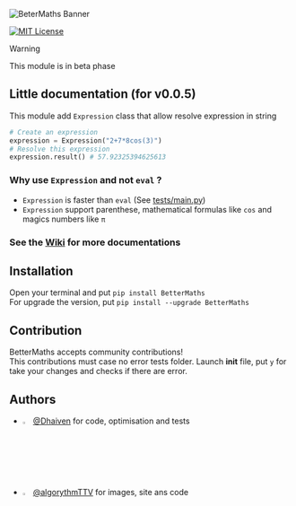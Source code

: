 ![BeterMaths Banner](https://github.com/Dhaiven/BetterMaths/blob/main/images/banner.png)

[![MIT License](https://img.shields.io/badge/License-MIT-yellow.svg)](LICENSE)
> [!WARNING]
> This module is in beta phase


## Little documentation (for v0.0.5)
This module add ```Expression``` class that allow resolve expression in string
```python
# Create an expression
expression = Expression("2+7*8cos(3)")
# Resolve this expression
expression.result() # 57.92325394625613
```

### Why use ```Expression``` and not ```eval``` ?
- ```Expression``` is faster than ```eval``` (See [tests/main.py](https://github.com/Dhaiven/BetterMaths/blob/main/tests/main.py))
- ```Expression``` support parenthese, mathematical formulas like ```cos``` and magics numbers like ```π```


### See the [Wiki](https://github.com/Dhaiven/BetterMaths/wiki) for more documentations

## Installation
Open your terminal and put ```pip install BetterMaths```
<br> For upgrade the version, put ```pip install --upgrade BetterMaths```

## Contribution
BetterMaths accepts community contributions! <br>
This contributions must case no error tests folder.
Launch __init__ file, put ```y``` for take your changes and checks if there are error.

## Authors
  - <img src="https://www.github.com/Dhaiven.png" width="3%" height="3%"/> [@Dhaiven](https://www.github.com/Dhaiven) for code, optimisation and tests
  - <img src="https://www.github.com/algorythmTTV.png" width="3%" height="3%"/> [@algorythmTTV](https://www.github.com/algorythmTTV) for images, site ans code
